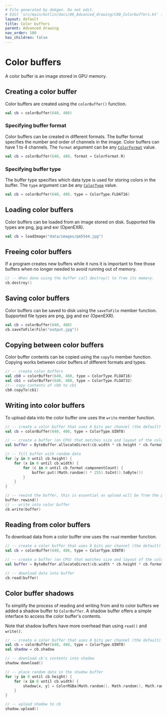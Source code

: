 ```yaml
---
# File generated by dokgen. Do not edit. 
# Edit 'src/main/kotlin/docs/06_Advanced_drawing/C00_Colorbuffers.kt' instead.
layout: default
title: Color buffers
parent: Advanced drawing
nav_order: 100
has_children: false
---
```

 
# Color buffers

A color buffer is an image stored in GPU memory.

## Creating a color buffer

Color buffers are created using the `colorBuffer()` function.  
 
```kotlin
val cb = colorBuffer(640, 480)
``` 
 
### Specifying buffer format

Color buffers can be created in different formats. The buffer format 
specifies the number and order of channels in the image. Color buffers 
can have 1 to 4 channels. The `format` argument can be any 
[`ColorFormat`](https://api.openrndr.org/org.openrndr.draw/-color-format/index.html) value.   
 
```kotlin
val cb = colorBuffer(640, 480, format = ColorFormat.R)
``` 
 
### Specifying buffer type

The buffer type specifies which data type is used for storing colors 
in the buffer. The `type` argument can be any 
[`ColorType`](https://api.openrndr.org/org.openrndr.draw/-color-type/index.html) value. 
 
```kotlin
val cb = colorBuffer(640, 480, type = ColorType.FLOAT16)
``` 
 
## Loading color buffers

Color buffers can be loaded from an image stored on disk. 
Supported file types are png, jpg and exr (OpenEXR). 
 
```kotlin
val cb = loadImage("data/images/pm5544.jpg")
``` 
 
## Freeing color buffers

If a program creates new buffers while it runs
it is important to free those buffers when no longer needed 
to avoid running out of memory. 
 
```kotlin
// -- When done using the buffer call destroy() to free its memory.
cb.destroy()
``` 
 
## Saving color buffers

Color buffers can be saved to disk using the `saveToFile` member function. 
Supported file types are png, jpg and exr (OpenEXR).  
 
```kotlin
val cb = colorBuffer(640, 480)
cb.saveToFile(File("output.jpg"))
``` 
 
## Copying between color buffers

Color buffer contents can be copied using the `copyTo` member function. 
Copying works between color buffers of different formats and types. 
 
```kotlin
// -- create color buffers
val cb0 = colorBuffer(640, 480, type = ColorType.FLOAT16)
val cb1 = colorBuffer(640, 480, type = ColorType.FLOAT32)
//-- copy contents of cb0 to cb1
cb0.copyTo(cb1)
``` 
 
## Writing into color buffers 

To upload data into the color buffer one uses the `write` member function. 
 
```kotlin
// -- create a color buffer that uses 8 bits per channel (the default)
val cb = colorBuffer(640, 480, type = ColorType.UINT8)

// -- create a buffer (on CPU) that matches size and layout of the color buffer
val buffer = ByteBuffer.allocateDirect(cb.width * cb.height * cb.format.componentCount * cb.type.componentSize)

// -- fill buffer with random data
for (y in 0 until cb.height) {
    for (x in 0 until cb.width) {
        for (c in 0 until cb.format.componentCount) {
            buffer.put((Math.random() * 255).toInt().toByte())
        }
    }
}

// -- rewind the buffer, this is essential as upload will be from the position we left the buffer at
buffer.rewind()
// -- write into color buffer
cb.write(buffer)
``` 
 
## Reading from color buffers 

To download data from a color buffer one uses the `read` member function. 
 
```kotlin
// -- create a color buffer that uses 8 bits per channel (the default)
val cb = colorBuffer(640, 480, type = ColorType.UINT8)

// -- create a buffer (on CPU) that matches size and layout of the color buffer
val buffer = ByteBuffer.allocateDirect(cb.width * cb.height * cb.format.componentCount * cb.type.componentSize)

// -- download data into buffer
cb.read(buffer)
``` 
 
## Color buffer shadows

To simplify the process of reading and writing from and to color buffers 
we added a shadow buffer to
`ColorBuffer`. A shadow buffer offers a simple interface to access the 
color buffer's contents.

Note that shadow buffers have more overhead than using `read()` and `write()`. 
 
```kotlin
// -- create a color buffer that uses 8 bits per channel (the default)
val cb = colorBuffer(640, 480, type = ColorType.UINT8)
val shadow = cb.shadow

// -- download cb's contents into shadow
shadow.download()

// -- place random data in the shadow buffer
for (y in 0 until cb.height) {
    for (x in 0 until cb.width) {
        shadow[x, y] = ColorRGBa(Math.random(), Math.random(), Math.random())
    }
}

// -- upload shadow to cb
shadow.upload()
``` 
